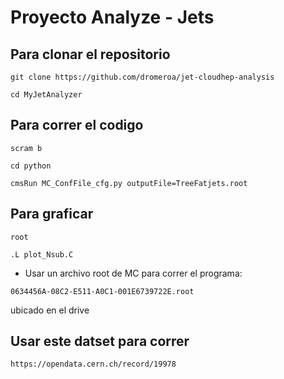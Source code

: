 # Proyecto Analyze - Jets
## Para clonar el repositorio

```git clone https://github.com/dromeroa/jet-cloudhep-analysis```


```cd MyJetAnalyzer```

## Para correr el codigo

```scram b```

```cd python```

```cmsRun MC_ConfFile_cfg.py outputFile=TreeFatjets.root```


## Para graficar

```root```

```.L plot_Nsub.C```


* Usar un archivo root de MC para correr el programa:

```0634456A-08C2-E511-A0C1-001E6739722E.root```

ubicado en el drive



## Usar este datset para correr 

```https://opendata.cern.ch/record/19978```
